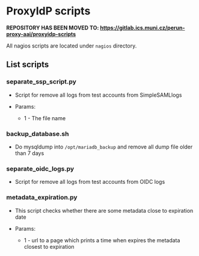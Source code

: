 # ProxyIdP scripts

**REPOSITORY HAS BEEN MOVED TO: https://gitlab.ics.muni.cz/perun-proxy-aai/proxyidp-scripts**

All nagios scripts are located under `nagios` directory.

## List scripts

### separate_ssp_script.py
* Script for remove all logs from test accounts from SimpleSAMLlogs

* Params:
    * 1 - The file name
    
### backup_database.sh
* Do mysqldump into `/opt/mariadb_backup` and remove all dump file older than 7 days

### separate_oidc_logs.py
* Script for remove all logs from test accounts from OIDC logs

### metadata_expiration.py
* This script checks whether there are some metadata close to expiration date

* Params:
  * 1 - url to a page which prints a time when expires the metadata closest to expiration
